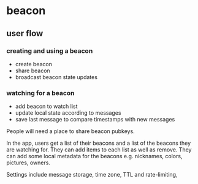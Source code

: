 # beacon

## user flow

### creating and using a beacon
* create beacon
* share beacon
* broadcast beacon state updates


### watching for a beacon
* add beacon to watch list
* update local state according to messages
* save last message to compare timestamps with new messages 

People will need a place to share beacon pubkeys.

In the app, users get a list of their beacons and a list of the beacons they are watching for. They can add items to each list as well as remove. They can add some local metadata for the beacons e.g. nicknames, colors, pictures, owners.

Settings include message storage, time zone, TTL and rate-limiting, 
